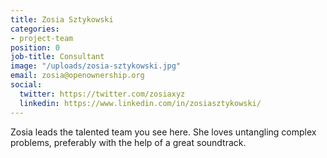 ```yaml
---
title: Zosia Sztykowski
categories:
- project-team
position: 0
job-title: Consultant
image: "/uploads/zosia-sztykowski.jpg"
email: zosia@openownership.org
social:
  twitter: https://twitter.com/zosiaxyz
  linkedin: https://www.linkedin.com/in/zosiasztykowski/
---
```


Zosia leads the talented team you see here. She loves untangling complex problems, preferably with the help of a great soundtrack.